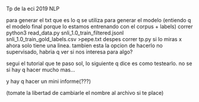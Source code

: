 Tp de la eci 2019 NLP

para generar el txt que es lo q se utiliza para generar el modelo (entiendo q el modelo final porque lo estamos entrenando con el corpus + labels)
correr python3 read_data.py snli_1.0_train_filtered.jsonl snli_1.0_train_gold_labels.csv >pepe.txt 
despes correr tp.py
si lo miras x ahora solo tiene una linea. 
tambien esta la opcion de hacerlo no supervisado, habria q ver si nos interesa para algo?

segui el tutorial que te paso sol, lo siguiente q dice es como testearlo. 
no se si hay q hacer mucho mas...

y hay q hacer un mini informe(???)


(tomate la libertad de cambiarle el nombre al archivo si te place)
